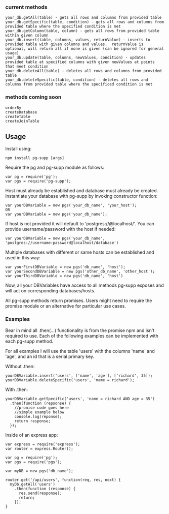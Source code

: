 ### current methods
```
your_db.getAll(table) - gets all rows and columns from provided table
your_db.getSpecific(table, condition) - gets all rows and columns from provided table where the specified condition is met
your_db.getColumn(table, column) - gets all rows from provided table within given column
your_db.insert(table, columns, values, returnValue) - inserts to provided table with given columns and values.  returnValue is optional, will return all if none is given (can be ignored for general usage)
your_db.update(table, columns, newValues, condition) - updates provided table at specified columns with given newValues at points that meet condition
your_db.deleteAll(table) - deletes all rows and columns from provided table
your_db.deleteSpecific(table, condition) - deletes all rows and columns from provided table where the specificed condition is met
```

### methods coming soon
```
orderBy
createDatabase
createTable
createJoinTable
```

## Usage
Install using:
```
npm install pg-supp [args]
```
Require the pg and pg-supp module as follows:
```
var pg = require('pg');
var pgs = require('pg-supp');
```
Host must already be established and database must already be created.  Instantiate your database with pg-supp by invoking constructor function:
```
var yourDBVariable = new pgs('your_db_name', 'your_host');
OR
var yourDBVariable = new pgs('your_db_name');
```
If host is not provided it will default to 'postgres://@localhost/'.
You can provide username/password with the host if needed:
```
var yourDBVariable = new pgs('your_db_name', 'postgres://username:password@localhost/database')
```
Multiple databases with different or same hosts can be established and used in this way:
```
var yourFirstDBVariable = new pgs('db_name', 'host');
var yourSecondDBVariable = new pgs('other_db_name', 'other_host');
var yourThirdDBVariable = new pgs('db_name', 'host')
```

Now, all your DBVariables have access to all methods pg-supp exposes and will act on corresponding databases/hosts.

All pg-supp methods return promises.  Users might need to require the promise module or an alternative for particular use cases.

### Examples
Bear in mind all .then(...) functionality is from the promise npm and isn't required to use.  Each of the following examples can be implemented with each pg-supp method.

For all examples I will use the table 'users' with the columns 'name' and 'age', and an id that is a serial primary key.

Without .then:
```
yourDBVariable.insert('users', ['name', 'age'], ['richard', 35]);
yourDBVariable.deleteSpecific('users', 'name = richard');
```
With .then:
```
yourDBVariable.getSpecific('users', 'name = richard AND age = 35')
  .then(function (repsonse) {
    //promise code goes here
    //simple example below
    console.log(reponse);
    return response;
  });
```
Inside of an express app:
```
var express = require('express');
var router = express.Router();

var pg = require('pg');
var pgs = require('pgs');

var myDB = new pgs('db_name');

router.get('/api/users', function(req, res, next) {
  myDb.getAll('users')
    .then(function (response) {
      res.send(response);
      return;
    });
}
```





